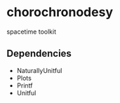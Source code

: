 chorochronodesy
===============

spacetime toolkit


Dependencies
------------

* NaturallyUnitful
* Plots
* Printf
* Unitful
